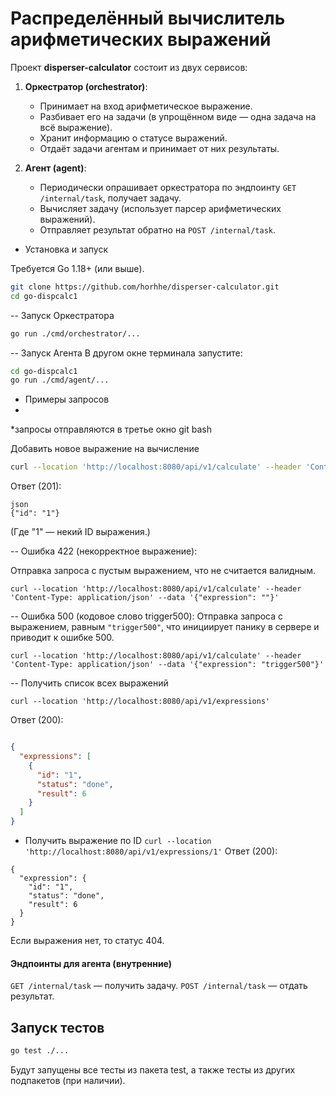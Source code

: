 # Распределённый вычислитель арифметических выражений
Проект **disperser-calculator** состоит из двух сервисов:
1. **Оркестратор (orchestrator)**:
   - Принимает на вход арифметическое выражение.
   - Разбивает его на задачи (в упрощённом виде — одна задача на всё выражение).
   - Хранит информацию о статусе выражений.
   - Отдаёт задачи агентам и принимает от них результаты.

2. **Агент (agent)**:
   - Периодически опрашивает оркестратора по эндпоинту `GET /internal/task`, получает задачу.
   - Вычисляет задачу (использует парсер арифметических выражений).
   - Отправляет результат обратно на `POST /internal/task`.

- Установка и запуск

Требуется Go 1.18+ (или выше).

```bash
git clone https://github.com/horhhe/disperser-calculator.git
cd go-dispcalc1
```

-- Запуск Оркестратора

```bash
go run ./cmd/orchestrator/...
```
-- Запуск Агента
В другом окне терминала запустите:

```bash
cd go-dispcalc1
go run ./cmd/agent/...
```
- Примеры запросов
- 
*запросы отправляются в третье окно git bash

Добавить новое выражение на вычисление
```bash
curl --location 'http://localhost:8080/api/v1/calculate' --header 'Content-Type: application/json' --data '{"expression": "2+2*2"}'
```

Ответ (201):

```
json
{"id": "1"}
```

(Где "1" — некий ID выражения.)

-- Ошибка 422 (некорректное выражение):

Отправка запроса с пустым выражением, что не считается валидным.
```
curl --location 'http://localhost:8080/api/v1/calculate' --header 'Content-Type: application/json' --data '{"expression": ""}'
```
-- Ошибка 500 (кодовое слово trigger500):
Отправка запроса с выражением, равным ```"trigger500"```, что инициирует панику в сервере и приводит к ошибке 500.
```
curl --location 'http://localhost:8080/api/v1/calculate' --header 'Content-Type: application/json' --data '{"expression": "trigger500"}'
```
-- Получить список всех выражений


 ```curl --location 'http://localhost:8080/api/v1/expressions'```


Ответ (200):

```json

{
  "expressions": [
    {
      "id": "1",
      "status": "done",
      "result": 6
    }
  ]
}
```

- Получить выражение по ID
```curl --location 'http://localhost:8080/api/v1/expressions/1'```
Ответ (200):
```
{
  "expression": {
    "id": "1",
    "status": "done",
    "result": 6
  }
}
```
Если выражения нет, то статус 404.

#### Эндпоинты для агента (внутренние)
```GET /internal/task```
— получить задачу.
``` POST /internal/task ```
— отдать результат.

## Запуск тестов
```bash
go test ./...
```
Будут запущены все тесты из пакета test, а также тесты из других подпакетов (при наличии).
